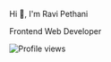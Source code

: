 Hi 👋, I'm Ravi Pethani

Frontend Web Developer

![Profile views](https://komarev.com/ghpvc/?username=your-username&label=Profile%20views&color=brightgreen)

<!--
**Ravipethani01/Ravipethani01** is a ✨ _special_ ✨ repository because its `README.md` (this file) appears on your GitHub profile.

Here are some ideas to get you started:

- 🔭 I’m currently working on ...
- 🌱 I’m currently learning ...
- 👯 I’m looking to collaborate on ...
- 🤔 I’m looking for help with ...
- 💬 Ask me about ...
- 📫 How to reach me: ...
- 😄 Pronouns: ...
- ⚡ Fun fact: ...
-->
